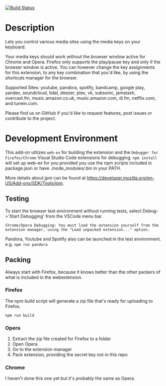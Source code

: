 [![Build Status](https://dev.azure.com/BrowserMediaKeys/BrowserMediaPlayers/_apis/build/status/browser-media-players)](https://dev.azure.com/BrowserMediaKeys/BrowserMediaPlayers/_build/latest?definitionId=1)


Description
==================

Lets you control various media sites using the media keys on your keyboard.

Your media keys should work without the browser window active for Chrome and Opera. Firefox only supports the play/pause key and only if the browser window is active. You can however change the key assignments for this extension, to any key combination that you'd like, by using the shortcuts manager for the browser.

Supported Sites: youtube, pandora, spotify, bandcamp, google play, yandex, soundcloud, tidal, deezer, plex, vk, subsonic, jamstash, overcast.fm, music.amazon.co.uk, music.amazon.com, di.fm, netflix.com, and tunein.com.

Please find us on GitHub if you'd like to request features, post issues or contribute to the project.

Development Environment
=======================

This add-on utilizes ``web-ex`` for building the extension and the ``Debugger for Firefox/Chrome`` Visual Studio Code extensions for debugging.  `npm install` will set up web-ex for you provided you use the npm scripts included in package.json or have ./node_modules/.bin in your PATH.

More details about jpm can be found at https://developer.mozilla.org/en-US/Add-ons/SDK/Tools/jpm.


Testing
-------
To start the browser test environment without running tests, select Debug->'Start Debugging' from the VSCode menu bar. 

```
Chrome/Opera Debugging: You must load the extension yourself from the extension manager, using the "Load unpacked extension..." option.
```

Pandora, Youtube and Spotify also can be launched in the test environment. e.g. `npm run pandora`


Packing
-------
Always start with Firefox, because it knows better than the other packers of what is included in the webextension.

### Firefox
The npm build script will generate a zip file that's ready for uploading to Firefox.

`npm run build`

### Opera
1. Extract the zip file created for Firefox to a folder
2. Open Opera
3. Go to the extension manager
4. Pack extension, providing the secret key not in this repo

### Chrome
I haven't done this one yet but it's probably the same as Opera.
